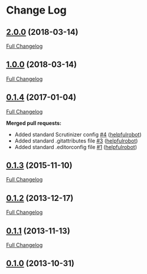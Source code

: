 # Change Log

## [2.0.0](https://github.com/webbuilders-group/silverstripe-cmspreviewpreference/tree/2.0.0) (2018-03-14)
[Full Changelog](https://github.com/webbuilders-group/silverstripe-cmspreviewpreference/compare/1.0.0...2.0.0)

## [1.0.0](https://github.com/webbuilders-group/silverstripe-cmspreviewpreference/tree/1.0.0) (2018-03-14)
[Full Changelog](https://github.com/webbuilders-group/silverstripe-cmspreviewpreference/compare/0.1.4...1.0.0)

## [0.1.4](https://github.com/webbuilders-group/silverstripe-cmspreviewpreference/tree/0.1.4) (2017-01-04)
[Full Changelog](https://github.com/webbuilders-group/silverstripe-cmspreviewpreference/compare/0.1.3...0.1.4)

**Merged pull requests:**

- Added standard Scrutinizer config [\#4](https://github.com/webbuilders-group/silverstripe-cmspreviewpreference/pull/4) ([helpfulrobot](https://github.com/helpfulrobot))
- Added standard .gitattributes file [\#3](https://github.com/webbuilders-group/silverstripe-cmspreviewpreference/pull/3) ([helpfulrobot](https://github.com/helpfulrobot))
- Added standard .editorconfig file [\#1](https://github.com/webbuilders-group/silverstripe-cmspreviewpreference/pull/1) ([helpfulrobot](https://github.com/helpfulrobot))

## [0.1.3](https://github.com/webbuilders-group/silverstripe-cmspreviewpreference/tree/0.1.3) (2015-11-10)
[Full Changelog](https://github.com/webbuilders-group/silverstripe-cmspreviewpreference/compare/0.1.2...0.1.3)

## [0.1.2](https://github.com/webbuilders-group/silverstripe-cmspreviewpreference/tree/0.1.2) (2013-12-17)
[Full Changelog](https://github.com/webbuilders-group/silverstripe-cmspreviewpreference/compare/0.1.1...0.1.2)

## [0.1.1](https://github.com/webbuilders-group/silverstripe-cmspreviewpreference/tree/0.1.1) (2013-11-13)
[Full Changelog](https://github.com/webbuilders-group/silverstripe-cmspreviewpreference/compare/0.1.0...0.1.1)

## [0.1.0](https://github.com/webbuilders-group/silverstripe-cmspreviewpreference/tree/0.1.0) (2013-10-31)
